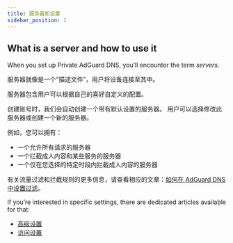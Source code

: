 ```yaml
---
title: 服务器和设置
sidebar_position: 1
---
```


## What is a server and how to use it

When you set up Private AdGuard DNS, you’ll encounter the term _servers_.

服务器就像是一个“描述文件”，用户将设备连接至其中。

服务器包含用户可以根据自己的喜好自定义的配置。

创建账号时，我们会自动创建一个带有默认设置的服务器。 用户可以选择修改此服务器或创建一个新的服务器。

例如，您可以拥有：

- 一个允许所有请求的服务器
- 一个拦截成人内容和某些服务的服务器
- 一个仅在您选择的特定时段内拦截成人内容的服务器

有关流量过滤和拦截规则的更多信息，请查看相应的文章：[如何在 AdGuard DNS 中设置过滤](/private-dns/setting-up-filtering/blocklists.md)。

If you’re interested in specific settings, there are dedicated articles available for that:

- [高级设置](/private-dns/server-and-settings/advanced.md)
- [访问设置](/private-dns/server-and-settings/access.md)
